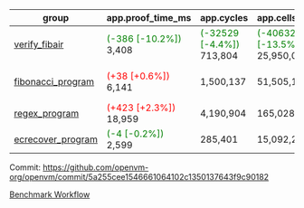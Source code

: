 | group | app.proof_time_ms | app.cycles | app.cells_used | leaf.proof_time_ms | leaf.cycles | leaf.cells_used |
| -- | -- | -- | -- | -- | -- | -- |
| [verify_fibair](https://github.com/openvm-org/openvm/blob/benchmark-results/benchmarks-pr/1138/verify_fibair-5a255cee1546661064102c1350137643f9c90182.md) |<span style='color: green'>(-386 [-10.2%])</span> 3,408 | <span style='color: green'>(-32529 [-4.4%])</span> 713,804 | <span style='color: green'>(-4063230 [-13.5%])</span> 25,950,084 |- | - | - |
| [fibonacci_program](https://github.com/openvm-org/openvm/blob/benchmark-results/benchmarks-pr/1138/fibonacci-5a255cee1546661064102c1350137643f9c90182.md) |<span style='color: red'>(+38 [+0.6%])</span> 6,141 |  1,500,137 |  51,505,102 |<span style='color: green'>(-2308 [-15.1%])</span> 12,958 | <span style='color: green'>(-73529 [-2.3%])</span> 3,098,485 | <span style='color: green'>(-16144083 [-12.5%])</span> 112,721,404 |
| [regex_program](https://github.com/openvm-org/openvm/blob/benchmark-results/benchmarks-pr/1138/regex-5a255cee1546661064102c1350137643f9c90182.md) |<span style='color: red'>(+423 [+2.3%])</span> 18,959 |  4,190,904 |  165,028,173 |- | - | - |
| [ecrecover_program](https://github.com/openvm-org/openvm/blob/benchmark-results/benchmarks-pr/1138/ecrecover-5a255cee1546661064102c1350137643f9c90182.md) |<span style='color: green'>(-4 [-0.2%])</span> 2,599 |  285,401 |  15,092,297 |- | - | - |


Commit: https://github.com/openvm-org/openvm/commit/5a255cee1546661064102c1350137643f9c90182

[Benchmark Workflow](https://github.com/openvm-org/openvm/actions/runs/12706623351)
